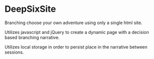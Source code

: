 # DeepSixSite
Branching choose your own adventure using only a single html site.

Utilizes javascript and jQuery to create a dynamic page with a decision based branching narrative.

Utilizes local storage in order to persist place in the narrative between sessions.
